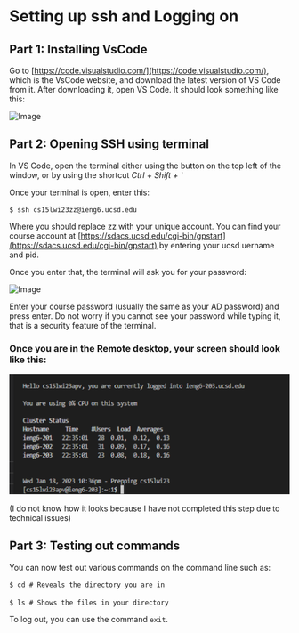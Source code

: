 # Setting up ssh and Logging on

## Part 1: Installing VsCode

Go to [https://code.visualstudio.com/](https://code.visualstudio.com/), which is the VsCode website, and download the latest version of VS Code from it. 
After downloading it, open VS Code. It should look something like this: 

![Image](https://arugoa.github.io/cse15l-lab-reports/vscode.png)


## Part 2: Opening SSH using terminal

In VS Code, open the terminal either using the button on the top left of the window, or by using the shortcut _Ctrl + Shift + `_ 

Once your terminal is open, enter this:

```
$ ssh cs15lwi23zz@ieng6.ucsd.edu
```

Where you should replace zz with your unique account. You can find your course account at [https://sdacs.ucsd.edu/cgi-bin/gpstart](https://sdacs.ucsd.edu/cgi-bin/gpstart) by entering your ucsd uername and pid.

Once you enter that, the terminal will ask you for your password: 

![Image](https://arugoa.github.io/cse15l-lab-reports/image_2023-01-12_112942494.png)

Enter your course password (usually the same as your AD password) and press enter. Do not worry if you cannot see your password while typing it, that is a security feature of the terminal.

### Once you are in the Remote desktop, your screen should look like this: 

![Image](ssh.png)

(I do not know how it looks because I have not completed this step due to technical issues)

## Part 3: Testing out commands

You can now test out various commands on the command line such as:

```
$ cd # Reveals the directory you are in

$ ls # Shows the files in your directory
```


To log out, you can use the command `exit`.

